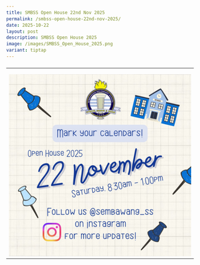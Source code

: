 ```yaml
---
title: SMBSS Open House 22nd Nov 2025
permalink: /smbss-open-house-22nd-nov-2025/
date: 2025-10-22
layout: post
description: SMBSS Open House 2025
image: /images/SMBSS_Open_House_2025.png
variant: tiptap
---
```

<h3></h3>
<table style="minWidth: 25px">
<colgroup>
<col>
</colgroup>
<tbody>
<tr>
<td rowspan="1" colspan="1">
<p></p><a class="isomer-image-wrapper" href="https://www.instagram.com/sembawang_ss/"><img style="width: 100%" height="auto" width="100%" alt="" src="/images/SMBSS_Open_House_2025.png"></a>
</td>
</tr>
</tbody>
</table>
<p></p>